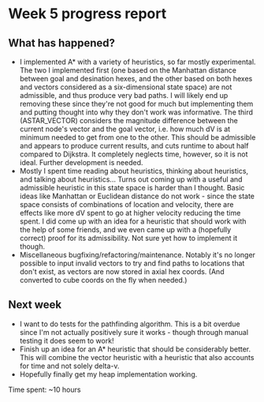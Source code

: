# Week 5 progress report

## What has happened?
- I implemented A* with a variety of heuristics, so far mostly experimental. The two I implemented first (one based on the Manhattan distance between goal and desination hexes, and the other based on both hexes and vectors considered as a six-dimensional state space) are not admissible, and thus produce very bad paths. I will likely end up removing these since they're not good for much but implementing them and putting thought into why they don't work was informative. The third (ASTAR_VECTOR) considers the magnitude difference between the current node's vector and the goal vector, i.e. how much dV is at minimum needed to get from one to the other. This should be admissible and appears to produce current results, and cuts runtime to about half compared to Dijkstra. It completely neglects time, however, so it is not ideal. Further development is needed.
- Mostly I spent time reading about heuristics, thinking about heuristics, and talking about heuristics... Turns out coming up with a useful and admissible heuristic in this state space is harder than I thought. Basic ideas like Manhattan or Euclidean distance do not work - since the state space consists of combinations of location and velocity, there are effects like more dV spent to go at higher velocity reducing the time spent. I did come up with an idea for a heuristic that should work with the help of some friends, and we even came up with a (hopefully correct) proof for its admissibility. Not sure yet how to implement it though.
- Miscellaneous bugfixing/refactoring/maintenance. Notably it's no longer possible to input invalid vectors to try and find paths to locations that don't exist, as vectors are now stored in axial hex coords. (And converted to cube coords on the fly when needed.)

## Next week
- I want to do tests for the pathfinding algorithm. This is a bit overdue since I'm not actually positively sure it works - though through manual testing it does seem to work!
- Finish up an idea for an A* heuristic that should be considerably better. This will combine the vector heuristic with a heuristic that also accounts for time and not solely delta-v.
- Hopefully finally get my heap implementation working.

Time spent: ~10 hours
